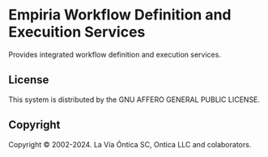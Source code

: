 ﻿# Empiria Workflow Definition and Execuition Services

Provides integrated workflow definition and execution services.

## License

This system is distributed by the GNU AFFERO GENERAL PUBLIC LICENSE.

## Copyright

Copyright © 2002-2024. La Vía Óntica SC, Ontica LLC and colaborators.
